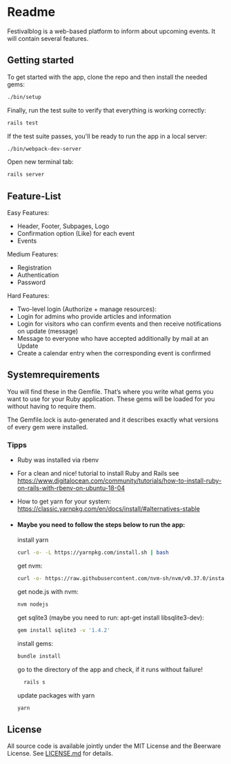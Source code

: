 # Readme

Festivalblog is a web-based platform to inform about upcoming events. It will contain several features.

## Getting started

To get started with the app, clone the repo and then install the needed gems:

```bash
./bin/setup
```

Finally, run the test suite to verify that everything is working correctly:

```bash
rails test
```

If the test suite passes, you'll be ready to run the app in a local server:

```bash
./bin/webpack-dev-server
```

Open new terminal tab:

```bash
rails server
```

## Feature-List

Easy Features:
* Header, Footer, Subpages, Logo
* Confirmation option (Like) for each event
* Events

Medium Features:
* Registration
* Authentication
* Password

Hard Features:

* Two-level login (Authorize + manage resources):
* Login for admins who provide articles and information
* Login for visitors who can confirm events and then receive notifications on update (message)
* Message to everyone who have accepted additionally by mail at an Update
* Create a calendar entry when the corresponding event is confirmed

## Systemrequirements

You will find these in the Gemfile.
That’s where you write what gems you want to use for your Ruby application. These gems will be loaded for you
without having to require them.

The Gemfile.lock is auto-generated and it describes exactly what versions of every gem were installed.

### Tipps

* Ruby was installed via rbenv
* For a clean and nice! tutorial to install Ruby and Rails see https://www.digitalocean.com/community/tutorials/how-to-install-ruby-on-rails-with-rbenv-on-ubuntu-18-04
* How to get yarn for your system: https://classic.yarnpkg.com/en/docs/install/#alternatives-stable


* #### Maybe you need to follow the steps below to run the app:

  install yarn

  ```bash
  curl -o- -L https://yarnpkg.com/install.sh | bash
  ```

  get nvm:

  ```bash
  curl -o- https://raw.githubusercontent.com/nvm-sh/nvm/v0.37.0/install.sh | bash
  ```

  get node.js with nvm:

  ```bash
  nvm nodejs
  ```

  get sqlite3 (maybe you need to run: apt-get install libsqlite3-dev):

  ```bash
  gem install sqlite3 -v '1.4.2'
  ```

  install gems:

  ```bash
  bundle install
  ```

  go to the directory of the app and check, if it runs without failure!

  ```bash
    rails s
  ```

  update packages with yarn

  ```bash
  yarn
  ```

## License
All source code is available jointly under the MIT License and the Beerware License. See
[LICENSE.md](LICENSE.md) for details.
